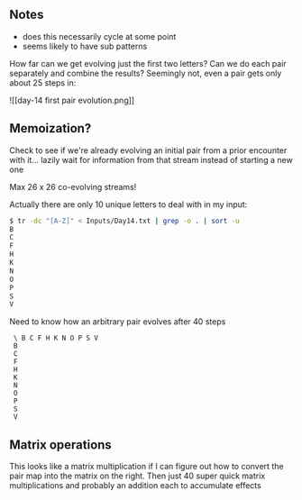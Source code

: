 ## Notes

- does this necessarily cycle at some point
- seems likely to have sub patterns


How far can we get evolving just the first two letters?  Can we do each pair separately and combine the results?  Seemingly not, even a pair gets only about 25 steps in:

![[day-14 first pair evolution.png]]

## Memoization?

Check to see if we're already evolving an initial pair from a prior encounter with it... lazily wait for information from that stream instead of starting a new one

Max 26 x 26 co-evolving streams!

Actually there are only 10 unique letters to deal with in my input:

```bash
$ tr -dc "[A-Z]" < Inputs/Day14.txt | grep -o . | sort -u
B
C
F
H
K
N
O
P
S
V
```

Need to know how an arbitrary pair evolves after 40 steps

```
 \ B C F H K N O P S V
 B
 C
 F
 H
 K
 N
 O
 P
 S
 V
```


## Matrix operations

This looks like a matrix multiplication if I can figure out how to convert the pair map into the matrix on the right.  Then just 40 super quick matrix multiplications and probably an addition each to accumulate effects
